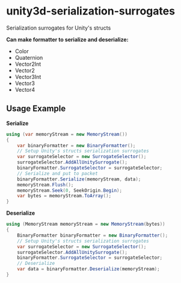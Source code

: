 # unity3d-serialization-surrogates
Serialization surrogates for Unity's structs

**Can make formatter to serialize and deserialize:**
* Color
* Quaternion
* Vector2Int
* Vector2
* Vector3Int
* Vector3
* Vector4

## Usage Example
**Serialize**
```csharp
using (var memoryStream = new MemoryStream())
{
    var binaryFormatter = new BinaryFormatter();
    // Setup Unity's structs serialization surrogates
    var surrogateSelector = new SurrogateSelector();
    surrogateSelector.AddAllUnitySurrogate();
    binaryFormatter.SurrogateSelector = surrogateSelector;
    // Serialize and put to packet
    binaryFormatter.Serialize(memoryStream, data);
    memoryStream.Flush();
    memoryStream.Seek(0, SeekOrigin.Begin);
    var bytes = memoryStream.ToArray();
}
```

**Deserialize**
```csharp
using (MemoryStream memoryStream = new MemoryStream(bytes))
{
    BinaryFormatter binaryFormatter = new BinaryFormatter();
    // Setup Unity's structs serialization surrogates
    var surrogateSelector = new SurrogateSelector();
    surrogateSelector.AddAllUnitySurrogate();
    binaryFormatter.SurrogateSelector = surrogateSelector;
    // Deserialize
    var data = binaryFormatter.Deserialize(memoryStream);
}
```
